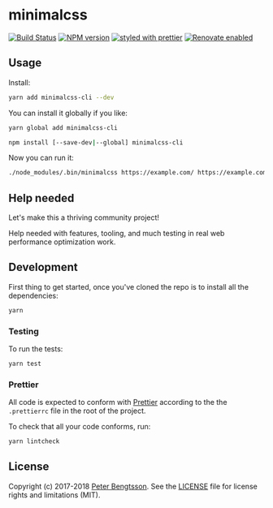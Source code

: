 # minimalcss

[![Build Status](https://travis-ci.org/peterbe/minimalcss-cli.svg?branch=master)](https://travis-ci.org/peterbe/minimalcss-cli)
[![NPM version](https://img.shields.io/npm/v/minimalcss-cli.svg)](https://www.npmjs.com/package/minimalcss-cli)
[![styled with prettier](https://img.shields.io/badge/styled_with-prettier-ff69b4.svg)](#badge)
[![Renovate enabled](https://img.shields.io/badge/renovate-enabled-brightgreen.svg)](https://renovateapp.com/)

## Usage

Install:

```bash
yarn add minimalcss-cli --dev
```

You can install it globally if you like:

```bash
yarn global add minimalcss-cli
```

```bash
npm install [--save-dev|--global] minimalcss-cli
```

Now you can run it:

```bash
./node_modules/.bin/minimalcss https://example.com/ https://example.com/aboutus > minimal.min.css
```

## Help needed

Let's make this a thriving community project!

Help needed with features, tooling, and much testing in real web performance
optimization work.

## Development

First thing to get started, once you've cloned the repo is to install all
the dependencies:

```sh
yarn
```

### Testing

To run the tests:

```bash
yarn test
```

### Prettier

All code is expected to conform with [Prettier](https://prettier.io/) according
to the the `.prettierrc` file in the root of the project.

To check that all your code conforms, run:

```bash
yarn lintcheck
```

## License

Copyright (c) 2017-2018 [Peter Bengtsson](https://www.peterbe.com).
See the [LICENSE](/LICENSE) file for license rights and limitations (MIT).
